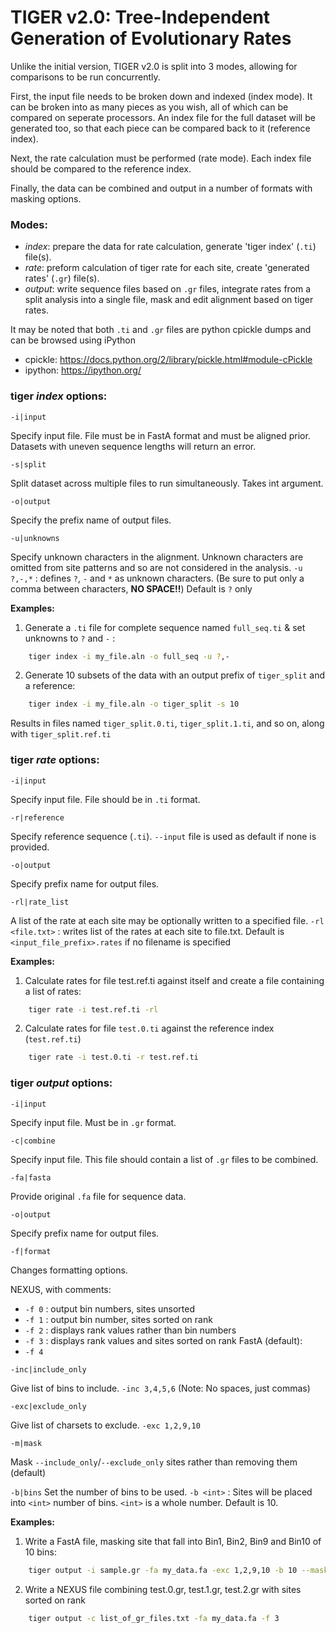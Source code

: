 # TIGER v2.0: Tree-Independent Generation of Evolutionary Rates

Unlike the initial version, TIGER v2.0 is split into 3 modes, allowing for comparisons to be run
concurrently.

First, the input file needs to be broken down and indexed (index mode). It can be broken into as
many pieces as you wish, all of which can be compared on seperate processors. An index file for
the full dataset will be generated too, so that each piece can be compared back to it (reference 
index).

Next, the rate calculation must be performed (rate mode). Each index file should be compared to 
the reference index.

Finally, the data can be combined and output in a number of formats with masking options.

### Modes:
* _index_:    prepare the data for rate calculation, generate 'tiger index' (`.ti`) file(s).
* _rate_:     preform calculation of tiger rate for each site, create 'generated rates' (`.gr`) file(s).
* _output_:   write sequence files based on `.gr` files, integrate rates from a split analysis into a 
          single file, mask and edit alignment based on tiger rates.

It may be noted that both `.ti` and `.gr` files are python cpickle dumps and can be browsed using iPython
* cpickle: https://docs.python.org/2/library/pickle.html#module-cPickle
* ipython: https://ipython.org/

### tiger *index* options:

`-i|input`

Specify input file. File must be in FastA format and must be aligned prior. Datasets with uneven sequence lengths will return an error.

`-s|split`

Split dataset across multiple files to run simultaneously. Takes int argument.

`-o|output`

Specify the prefix name of output files.

`-u|unknowns`

Specify unknown characters in the alignment. Unknown characters are omitted from site patterns and so are not considered in the analysis. `-u ?,-,*` : defines `?`, `-` and `*` as unknown characters. (Be sure to put only a comma between characters, **NO SPACE!!**) Default is `?` only

**Examples:**

1. Generate a `.ti` file for complete sequence named `full_seq.ti` & set unknowns to `?` and `-` :
```bash
    tiger index -i my_file.aln -o full_seq -u ?,-
```
2. Generate 10 subsets of the data with an output prefix of `tiger_split` and a reference:
```bash
    tiger index -i my_file.aln -o tiger_split -s 10
```
Results in files named `tiger_split.0.ti`, `tiger_split.1.ti`, and so on, along with `tiger_split.ref.ti`

### tiger *rate* options:

`-i|input`

Specify input file. File should be in `.ti` format.

`-r|reference`

Specify reference sequence (`.ti`). `--input` file is used as default if none is provided.

`-o|output`

Specify prefix name for output files.

`-rl|rate_list`

A list of the rate at each site may be optionally written to a specified file. `-rl <file.txt>` : writes list of the rates at each site to file.txt. Default is `<input_file_prefix>.rates` if no filename is specified

**Examples:**
1. Calculate rates for file test.ref.ti against itself and create a file containing a list of rates:
```bash
    tiger rate -i test.ref.ti -rl
```
2. Calculate rates for file `test.0.ti` against the reference index (`test.ref.ti`)
```bash
    tiger rate -i test.0.ti -r test.ref.ti 
```

### tiger *output* options:
    
`-i|input`

Specify input file. Must be in `.gr` format.

`-c|combine`

Specify input file. This file should contain a list of `.gr` files to be combined.

`-fa|fasta`

Provide original `.fa` file for sequence data.

`-o|output`

Specify prefix name for output files.

`-f|format`

Changes formatting options. 

NEXUS, with comments:
* `-f 0` : output bin numbers, sites unsorted
* `-f 1` : output bin number, sites sorted on rank
* `-f 2` : displays rank values rather than bin numbers
* `-f 3` : displays rank values and sites sorted on rank
FastA (default):
* `-f 4`

`-inc|include_only`

Give list of bins to include. `-inc 3,4,5,6` (Note: No spaces, just commas)

`-exc|exclude_only`

Give list of charsets to exclude. `-exc 1,2,9,10`

`-m|mask`

Mask `--include_only`/`--exclude_only` sites rather than removing them (default)

`-b|bins`
Set the number of bins to be used. `-b <int>` : Sites will be placed into `<int>` number of bins. `<int>` is a whole number. Default is 10.

**Examples:**
1.  Write a FastA file, masking site that fall into Bin1, Bin2, Bin9 and Bin10 of 10 bins:
```bash
    tiger output -i sample.gr -fa my_data.fa -exc 1,2,9,10 -b 10 --mask
```
2. Write a NEXUS file combining test.0.gr, test.1.gr, test.2.gr with sites sorted on rank
```bash
    tiger output -c list_of_gr_files.txt -fa my_data.fa -f 3
```